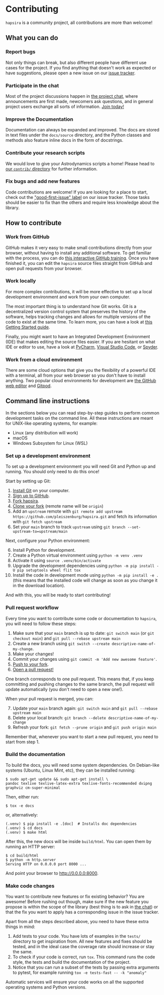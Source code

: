 # Contributing

`hapsira` is a community project, all contributions are more than welcome!

## What you can do

### Report bugs

Not only things can break, but also different people have different use cases for the project. If you find anything that doesn't work as expected or have suggestions, please open a new issue on our [issue tracker](https://github.com/pleiszenburg/hapsira/issues).

### Participate in the chat

Most of the project discussions happen in [the project chat](https://matrix.to/#/#hapsira:matrix.org), where announcements are first made, newcomers ask questions, and in general project users exchange all sorts of information. [Join today!](https://matrix.to/#/#hapsira:matrix.org)

### Improve the Documentation

Documentation can always be expanded and improved. The docs are stored in text files under the `docs/source` directory, and the Python classes and methods also feature inline docs in the form of docstrings.

### Contribute your research scripts

We would love to give your Astrodynamics scripts a home! Please head to [our `contrib/` directory](https://github.com/pleiszenburg/hapsira/tree/main/contrib) for further information.

### Fix bugs and add new features

Code contributions are welcome! If you are looking for a place to start, check out the ["good-first-issue" label](https://github.com/pleiszenburg/hapsira/labels/good%20first%20issue) on our issue tracker. Those tasks should be easier to fix than the others and require less knowledge about the library.

## How to contribute

### Work from GitHub

GitHub makes it very easy to make small contributions directly from your browser, without having to install any additional software. To get familiar with the process, you can do [this interactive GitHub training](https://lab.github.com/githubtraining/introduction-to-github). Once you have finished it, you can edit the `hapsira` source files straight from GitHub and open pull requests from your browser.

### Work locally

For more complex contributions, it will be more effective to set up a local development environment and work from your own computer.

The most important thing is to understand how Git works. Git is a decentralized version control system that preserves the history of the software, helps tracking changes and allows for multiple versions of the code to exist at the same time. To learn more, you can have a look at [this Getting Started guide](https://docs.github.com/en/get-started/getting-started-with-git).

Finally, you might want to have an Integrated Development Environment (IDE) that makes editing the source files easier. If you are hesitant on what IDE or editor to use, have a look at [PyCharm](https://www.jetbrains.com/pycharm/), [Visual Studio Code](https://code.visualstudio.com/), or [Spyder](https://www.spyder-ide.org/).

### Work from a cloud environment

There are some cloud options that give you the flexibility of a powerful IDE with a terminal, all from your web browser so you don't have to install anything. Two popular cloud environments for development are [the GitHub web editor](https://github.dev/pleiszenburg/hapsira) and [Gitpod](https://gitpod.io/#https://github.com/pleiszenburg/hapsira/).

## Command line instructions

In the sections below you can read step-by-step guides to perform common development tasks on the command line.  All these instructions are meant for UNIX-like operating systems, for example:

- Linux (any distribution will work)
- macOS
- Windows Subsystem for Linux (WSL)

### Set up a development environment

To set up a development environment you will need Git and Python up and running. You should only need to do this once!

Start by setting up Git:

1. [Install Git](https://git-scm.com/) on your computer.
2. [Sign up to GitHub](https://github.com/).
3. [Fork hapsira](https://help.github.com/articles/fork-a-repo/).
4. [Clone your fork](https://help.github.com/articles/cloning-a-repository/) (remote name will be `origin`)
5. Add an `upstream` remote with `git remote add upstream https://github.com/pleiszenburg/hapsira.git` and fetch its information with `git fetch upstream`
6. Set your `main` branch to track `upstream` using `git branch --set-upstream-to=upstream/main`

Next, configure your Python environment:

6. Install Python for development.
7. Create a Python virtual environment using `python -m venv .venv`
8. Activate it using `source .venv/bin/activate`
9. Upgrade the development dependencies using `python -m pip install -U pip setuptools wheel flit tox`
10. Install the code in development mode using `python -m pip install -e .` (this means that the installed code will change as soon as you change it in the download location).

And with this, you will be ready to start contributing!

### Pull request workflow

Every time you want to contribute some code or documentation to `hapsira`, you will need to follow these steps:

1. Make sure that your `main` branch is up to date: `git switch main`
   (or `git checkout main`) and `git pull --rebase upstream main`
2. Create a new branch using `git switch --create descriptive-name-of-my-change`.
3. Make your changes!
4. Commit your changes using `git commit -m 'Add new awesome feature'`.
5. [Push to your fork](https://help.github.com/articles/pushing-to-a-remote/).
6. [Open a pull request!](https://help.github.com/articles/creating-a-pull-request/)

One branch corresponds to one pull request. This means that, if you keep committing and pushing changes to the same branch, the pull request will update automatically (you don't need to open a new one!).

When your pull request is merged, you can:

7. Update your `main` branch again: `git switch main` and `git pull --rebase upstream main`
8. Delete your local branch: `git branch --delete descriptive-name-of-my-change`
9. Refresh your fork: `git fetch --prune origin` and `git push origin main`

Remember that, whenever you want to start a new pull request, you need to start from step 1.

### Build the documentation

To build the docs, you will need some system dependencies. On Debian-like systems (Ubuntu, Linux Mint, etc), they can be installed running:

```console
$ sudo apt-get update && sudo apt-get install \
pandoc texlive texlive-latex-extra texlive-fonts-recommended dvipng graphviz cm-super-minimal
```

Then, either run:

```console
$ tox -e docs
```

or, alternatively:

```console
(.venv) $ pip install -e .[doc]  # Installs doc dependencies
(.venv) $ cd docs
(.venv) $ make html
```

After this, the new docs will be inside `build/html`. You can open them by running an HTTP server:

```console
$ cd build/html
$ python -m http.server
Serving HTTP on 0.0.0.0 port 8000 ...
```

And point your browser to <http://0.0.0.0:8000>.

### Make code changes

You want to contribute new features or fix existing behavior? You are awesome! Before rushing out though, make sure if the new feature you propose is within the scope of the library (best thing is to ask in [the chat](https://matrix.to/#/#hapsira:matrix.org)) or that the fix you want to apply has a corresponding issue in the issue tracker.

Apart from all the steps described above, you need to have these extra things in mind:

1. Add tests to your code. You have lots of examples in the `tests/` directory to get inspiration from. All new features and fixes should be tested, and in the ideal case the coverage rate should increase or stay the same.
2. To check if your code is correct, run `tox`. This command runs the code style, the tests and build the documentation of the project.
3. Notice that you can run a subset of the tests by passing extra arguments to pytest, for example running `tox -e tests-fast -- -k "anomaly"`

Automatic services will ensure your code works on all the supported operating systems and Python versions.
